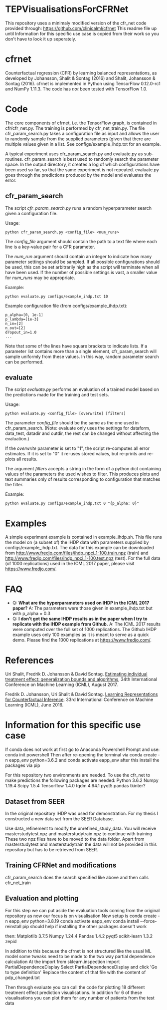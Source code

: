 # TEPVisualisationsForCFRNet

This repository uses a minimaly modified version of the cfr_net code provided through: https://github.com/clinicalml/cfrnet
This readme file up until Information for this specific use case is copied from their work so you don't have to look it up seperately.

# cfrnet
Counterfactual regression (CFR) by learning balanced representations, as developed by Johansson, Shalit & Sontag (2016) and Shalit, Johansson & Sontag (2016). cfrnet is implemented in Python using TensorFlow 0.12.0-rc1 and NumPy 1.11.3. The code has _not_ been tested with TensorFlow 1.0.

# Code

The core components of cfrnet, i.e. the TensorFlow graph, is contained in cfr/cfr_net.py. The training is performed by cfr_net_train.py. The file cfr_param_search.py takes a configuration file as input and allows the user to randomly sample from the supplied parameters (given that there are multiple values given in a list. See configs/example_ihdp.txt for an example.

A typical experiment uses cfr_param_search.py and evaluate.py as sub-routines. cfr_param_search is best used to randomly search the parameter space. In the output directory, it creates a log of which configurations have been used so far, so that the same experiment is not repeated. evaluate.py goes through the predictions produced by the model and evaluates the error.

## cfr_param_search

The script _cfr_param_search.py_ runs a random hyperparameter search given a configuration file.

Usage:

```
python cfr_param_search.py <config_file> <num_runs>
```
The _config_file_ argument should contain the path to a text file where each line is a key-value pair for a CFR parameter.

The _num_run_ argument should contain an integer to indicate how many parameter settings should be sampled. If all possible configurations should be used, this can be set arbitrarily high as the script will terminate when all have been used. If the number of possible settings is vast, a smaller value for _num_runs_ may be appropriate.

Example:

```
python evaluate.py configs/example_ihdp.txt 10
```

Example configuration file (from configs/example_ihdp.txt):

```
p_alpha=[0, 1e-1]
p_lambda=[1e-3]
n_in=[2]
n_out=[2]
dropout_in=1.0
...
```

Note that some of the lines have square brackets to indicate lists. If a parameter list contains more than a single element, cfr_param_search will sample uniformly from these values. In this way, random parameter search can be performed.

## evaluate

The script _evaluate.py_ performs an evaluation of a trained model based on the predictions made for the training and test sets.

Usage:

```
python evaluate.py <config_file> [overwrite] [filters]
```

The parameter _config_file_ should be the same as the one used in cfr_param_search. (Note: evaluate only uses the settings for dataform, data_test, datadir and outdir, the rest can be changed without affecting the evaluation.)

If the _overwrite_ parameter is set to "1", the script re-computes all error estimates. If it is set to "0" it re-uses stored values, but re-prints and re-plots all results.

The argument _filters_ accepts a string in the form of a python dict containing values of the parameters the used wishes to filter. This produces plots and text summaries only of results corresponding to configuration that matches the filter.

Example:

```
python evaluate.py configs/example_ihdp.txt 0 "{p_alpha: 0}"
```

# Examples

A simple experiment example is contained in example_ihdp.sh. This file runs the model on (a subset of) the IHDP data with parameters supplied by configs/example_ihdp.txt. The data for this example can be downloaded from http://www.fredjo.com/files/ihdp_npci_1-100.train.npz (train) and http://www.fredjo.com/files/ihdp_npci_1-100.test.npz (test). For the full data (of 1000 replications) used in the ICML 2017 paper, please visit https://www.fredjo.com/.

# FAQ

* Q: **What are the hyperparameters used on IHDP in the ICML 2017 paper?** A: The parameters were those given in example_ihdp.txt but with p_alpha = 0.3
* Q: **I don't get the same IHDP results as in the paper when I try to replicate with the IHDP example from Github.** A: The ICML 2017 results were computed over the full set of 1000 replications. The Github IHDP example uses only 100 examples as it is meant to serve as a quick demo. Please find the 1000 replications at https://www.fredjo.com/. 

# References
Uri Shalit, Fredrik D. Johansson & David Sontag. [Estimating individual treatment effect: generalization bounds and algorithms](https://arxiv.org/abs/1606.03976), 34th International Conference on Machine Learning (ICML), August 2017.

Fredrik D. Johansson, Uri Shalit &  David Sontag. [Learning Representations for Counterfactual Inference](http://jmlr.org/proceedings/papers/v48/johansson16.pdf). 33rd International Conference on Machine Learning (ICML), June 2016.

# Information for this specific use case
If conda does not work at first go to Anaconda Powershell Prompt and use: conda init powershell
Then after re-opening the terminal via conda create -n eapp_env python=3.6.2
and conda activate eapp_env
after this install the packages via pip

For this repository two environments are needed. To use the cfr_net to make predictions the following packages are needed:
    Python 3.6.2
    Numpy 1.19.4
    Scipy 1.5.4
    Tensorflow 1.4.0
    tqdm 4.64.1
    pyqt5
    pandas
    tkinter?

## Dataset from SEER
In the original repository IHDP was used for demonstration. For my thesis I constructed a new data set from the SEER Database.

Use data_refinement to modify the unrefined_study_data. You will receive masterstudytest.npz and masterstudytrain.npz to continue with training
These two npz files have to be moved to the data folder. Apart from masterstudytest and masterstudytrain the data will not be provided in this repository 
but has to be retrieved from SEER. 

## Training CFRNet and modifications
cfr_param_search does the search specified like above and then calls cfr_net_train

## Evaluation and plotting
For this step we can put aside the evaluation tools coming from the original repository as now our focus is on visualisation
New setup is 
conda create -n eapp_env python=3.8.19
conda activate eapp_env
conda install --force-reinstall pip should help if installing the other packages doesn't work

then:
    Matplotlib 3.7.5
    Numpy 1.24.4
    Pandas 1.4.2
    pyqt5
    scikit-learn 1.3.2
    zepid

In addition to this because the cfrnet is not structured like the usual ML model some tweaks need to be made to the two way partial dependence calculation
At the import from sklearn.inspection import PartialDependenceDisplay
Select PartialDependenceDisplay and click 'Go to type definition'
Replace the content of that file with the content of pdp_changed.txt

Then through evaluate you can call the code for plotting 18 different treatment effect prediction visualisations. In addition for 6 of these visualisations 
you can plot them for any number of patients from the test data


